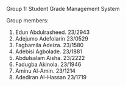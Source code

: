 Group 1: Student Grade Management System

Group members:
1. Edun Abdulrasheed.    23/2943  
2. Adejumo Adefolarin    23/0529
3. Fagbamila Adeiza.     23/1580
4. Adebisi Agbolade.     23/1881
5. Abdulsalam Aisha.     23/2222
6. Fadugba Akinola.      23/1946
7. Aminu Al-Amin.        23/1214
8. Adediran Al-Hassan    23/1719
